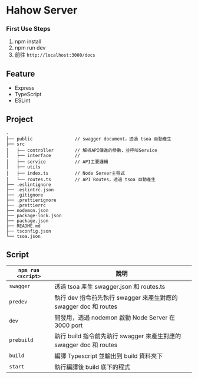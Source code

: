 # Hahow Server

### First Use Steps
1. npm install
2. npm run dev
3. 前往 `http://localhost:3000/docs`

## Feature
- Express
- TypeScript
- ESLint

## Project
```
.
├── public                // swagger document，透過 tsoa 自動產生
├── src
│   ├── controller        // 解析API傳進的參數，並呼叫Service
│   ├── interface         // 
│   ├── service           // API主要邏輯
│   ├── utils
│   ├── index.ts          // Node Server主程式
│   └── routes.ts         // API Routes，透過 tsoa 自動產生
├── .eslintignore
├── .eslintrc.json
├── .gitignore
├── .prettierignore
├── .prettierrc
├── nodemon.json
├── package-lock.json
├── package.json
├── README.md
├── tsconfig.json
└── tsoa.json

```

## Script

| `npm run <script>` | 說明                                                                     |
|-----------------|--------------------------------------------------------------------------|
| `swagger`         | 透過 tsoa 產生 swagger.json 和 routes.ts                                  |
| `predev`          | 執行 dev 指令前先執行 swagger 來產生對應的 swagger doc 和 routes             |
| `dev`            | 開發用，透過 nodemon 啟動 Node Server 在 3000 port                            |
| `prebuild`        | 執行 build 指令前先執行 swagger 來產生對應的 swagger doc 和 routes            |
| `build`           | 編譯 Typescript 並輸出到 build 資料夾下                                       |
| `start`           | 執行編譯後 build 底下的程式                                                 |


